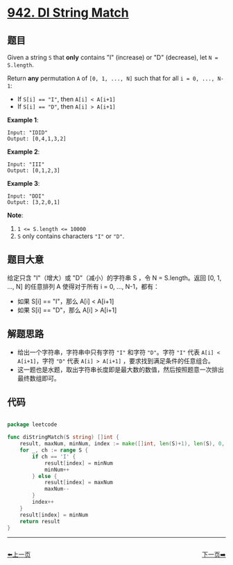 # [942. DI String Match](https://leetcode.com/problems/di-string-match/)


## 题目

Given a string `S` that **only** contains "I" (increase) or "D" (decrease), let `N = S.length`.

Return **any** permutation `A` of `[0, 1, ..., N]` such that for all `i = 0, ..., N-1`:

- If `S[i] == "I"`, then `A[i] < A[i+1]`
- If `S[i] == "D"`, then `A[i] > A[i+1]`

**Example 1**:

    Input: "IDID"
    Output: [0,4,1,3,2]

**Example 2**:

    Input: "III"
    Output: [0,1,2,3]

**Example 3**:

    Input: "DDI"
    Output: [3,2,0,1]

**Note**:

1. `1 <= S.length <= 10000`
2. `S` only contains characters `"I"` or `"D"`.


## 题目大意

给定只含 "I"（增大）或 "D"（减小）的字符串 S ，令 N = S.length。返回 [0, 1, ..., N] 的任意排列 A 使得对于所有 i = 0, ..., N-1，都有：

- 如果 S[i] == "I"，那么 A[i] < A[i+1]
- 如果 S[i] == "D"，那么 A[i] > A[i+1]



## 解题思路


- 给出一个字符串，字符串中只有字符 `"I"` 和字符 `"D"`。字符 `"I"` 代表 `A[i] < A[i+1]`，字符 `"D"` 代表 `A[i] > A[i+1]` ，要求找到满足条件的任意组合。
- 这一题也是水题，取出字符串长度即是最大数的数值，然后按照题意一次排出最终数组即可。



## 代码

```go

package leetcode

func diStringMatch(S string) []int {
	result, maxNum, minNum, index := make([]int, len(S)+1), len(S), 0, 0
	for _, ch := range S {
		if ch == 'I' {
			result[index] = minNum
			minNum++
		} else {
			result[index] = maxNum
			maxNum--
		}
		index++
	}
	result[index] = minNum
	return result
}

```


----------------------------------------------
<div style="display: flex;justify-content: space-between;align-items: center;">
<p><a href="https://books.halfrost.com/leetcode/ChapterFour/0933.Number-of-Recent-Calls/">⬅️上一页</a></p>
<p><a href="https://books.halfrost.com/leetcode/ChapterFour/0946.Validate-Stack-Sequences/">下一页➡️</a></p>
</div>
